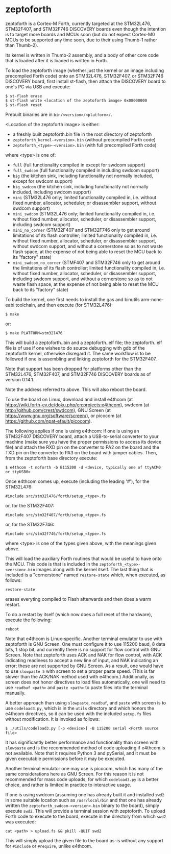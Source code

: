 # zeptoforth

zeptoforth is a Cortex-M Forth, currently targeted at the STM32L476, STM32F407, and STM32F746 DISCOVERY boards even though the intention is to target more boards and MCUs soon (but do not expect Cortex-M0 MCUs to be supported any time soon, due to their using Thumb-1 rather than Thumb-2).

Its kernel is written in Thumb-2 assembly, and a body of other core code that is loaded after it is loaded is written in Forth.

To load the zeptoforth image (whether just the kernel or an image including precompiled Forth code) onto an STM32L476, STM32F407, or STM32F746 DISCOVERY board, first install st-flash, then attach the DISCOVERY board to one's PC via USB and execute:

    $ st-flash erase
    $ st-flash write <location of the zeptoforth image> 0x08000000
    $ st-flash reset

Prebuilt binaries are in `bin/<version>/<platform>/`.

\<Location of the zeptoforth image> is either:

* a freshly built zeptoforth.bin file in the root directory of zeptoforth
* `zeptoforth_kernel-<version>.bin` (without precompiled Forth code)
* `zeptoforth_<type>-<version>.bin` (with full precompiled Forth code)

where \<type> is one of:

* `full` (full functionality compiled in except for swdcom support)
* `full_swdcom` (full functionality compiled in including swdcom support)
* `big` (the kitchen sink, including functionality not normally included, except for swdcom support)
* `big_swdcom` (the kitchen sink, including functionality not normally included, including swdcom support)
* `mini` (STM32L476 only; limited functionality compiled in, i.e. without fixed number, allocator, scheduler, or disassembler support, without swdcom support)
* `mini_swdcom` (STM32L476 only; limited functionality compiled in, i.e. without fixed number, allocator, scheduler, or disassembler support, including swdcom support)
* `mini_no_corner` (STM32F407 and STM32F746 only to get around limitations of its flash controller; limited functionality compiled in, i.e. without fixed number, allocator, scheduler, or disassembler support, without swdcom support, and without a cornerstone so as to not waste flash space, at the expense of not being able to reset the MCU back to its "factory" state)
* `mini_swdcom_no_corner` (STMF407 and STM32F746 only to get around the limitations of its flash controller; limited functionality compiled in, i.e. without fixed number, allocator, scheduler, or disassembler support, including swdcom support, and without a cornerstone so as to not waste flash space, at the expense of not being able to reset the MCU back to its "factory" state)

To build the kernel, one first needs to install the gas and binutils arm-none-eabi toolchain, and then execute (for STM32L476):

    $ make

or:

    $ make PLATFORM=stm32l476

This will build a zeptoforth.<platform>.bin and a zeptoforth.<platform>.elf file; the zeptoforth.<platform>.elf file is of use if one wishes to do source debugging with gdb of the zeptoforth kernel, otherwise disregard it. The same workflow is to be followed if one is assembling and linking zeptoforth for the STM32F407.

Note that support has been dropped for platforms other than the STM32L476, STM32F407, and STM32F746 DISCOVERY boards as of version 0.14.1.

Note the address referred to above. This will also reboot the board.

To use the board on Linux, download and install e4thcom (at https://wiki.forth-ev.de/doku.php/en:projects:e4thcom), swdcom (at http://github.com/crest/swdcom), GNU Screen (at https://www.gnu.org/software/screen/), or picocom (at https://github.com/npat-efault/picocom).

The following applies if one is using e4thcom: If one is using an STM32F407 DISCOVERY board, attach a USB-to-serial converter to your machine (make sure you have the proper permissions to access its device file) and attach the RXD pin on the converter to PA2 on the board and the TXD pin on the converter to PA3 on the board with jumper cables. Then, from the zeptoforth base directory execute:

    $ e4thcom -t noforth -b B115200 -d <device, typically one of ttyACM0 or ttyUSB0>

Once e4thcom comes up, execute (including the leading '#'), for the STM32L476:

    #include src/stm32l476/forth/setup_<type>.fs

or, for the STM32F407:

    #include src/stm32f407/forth/setup_<type>.fs

or, for the STM32F746:

    #include src/stm32f746/forth/setup_<type>.fs

where \<type> is one of the types given above, with the meanings given above.

This will load the auxiliary Forth routines that would be useful to have onto the MCU. This code is that is included in the `zeptoforth_<type>-<version>.bin` images along with the kernel itself. The last thing that is included is a "cornerstone" named `restore-state` which, when executed, as follows:

    restore-state

erases everyting compiled to Flash afterwards and then does a warm restart.

To do a restart by itself (which now does a full reset of the hardware), execute the following:

    reboot

Note that e4thcom is Linux-specific. Another terminal emulator to use with zeptoforth is GNU Screen. One must configure it to use 115200 baud, 8 data bits, 1 stop bit, and currently there is no support for flow control with GNU Screen. Note that zeptoforth uses ACK and NAK for flow control, with ACK indicating readiness to accept a new line of input, and NAK indicating an error; these are not supported by GNU Screen. As a result, one would  have to use `slowpaste 5` with screen to set a proper paste speed. (This is far slower than the ACK/NAK method used with e4thcom.) Additionally, as screen does not honor directives to load files automatically, one will need to use `readbuf <path>` and `paste <path>` to paste files into the terminal manually.

A better approach than using `slowpaste`, `readbuf`, and `paste` with screen is to use `codeload3.py`, which is in the `utils` directory and which honors the e4thcom directives, so it can be used with the included `setup.fs` files without modification. It is invoked as follows:

    $ ./utils/codeload3.py [-p <device>] -B 115200 serial <Forth source file>

It has significantly better performance and functionality than screen with `slowpaste` and is the recommended method of code uploading if e4thcom is not available. Note that it requires Python 3 and pySerial, and it must be given executable permissions before it may be executed.

Another terminal emulator one may use is picocom, which has many of the same considerations here as GNU Screen. For this reason it is not recommended for mass code uploads, for which `codeload3.py` is a better choice, and rather is limited in practice to interactive usage.

If one is using swdcom (assuming one has already built it and installed `swd2` in some suitable location such as `/usr/local/bin` and that one has already written the `zeptoforth_swdcom-<version>.bin` binary to the board), simply execute `swd2`. This will provide a terminal session with zeptoforth. To upload Forth code to execute to the board, execute in the directory from which `swd2` was executed:

    cat <path> > upload.fs && pkill -QUIT swd2

This will simply upload the given file to the board as-is without any support for `#include` or `#require`, unlike e4thcom.
